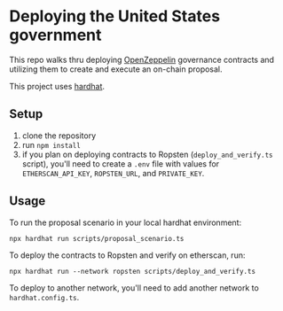 # Deploying the United States government

This repo walks thru deploying [OpenZeppelin](https://openzeppelin.com/) governance contracts and utilizing them to create and execute an on-chain proposal.

This project uses [hardhat](https://hardhat.org/).

## Setup

1. clone the repository
2. run `npm install`
3. if you plan on deploying contracts to Ropsten (`deploy_and_verify.ts` script), you'll need to create a `.env` file with values for `ETHERSCAN_API_KEY`, `ROPSTEN_URL`, and `PRIVATE_KEY`.

## Usage

To run the proposal scenario in your local hardhat environment:

`npx hardhat run scripts/proposal_scenario.ts`

To deploy the contracts to Ropsten and verify on etherscan, run:

`npx hardhat run --network ropsten scripts/deploy_and_verify.ts`

To deploy to another network, you'll need to add another network to `hardhat.config.ts`.
